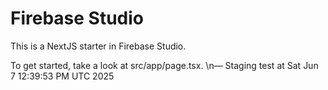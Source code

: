 # Firebase Studio

This is a NextJS starter in Firebase Studio.

To get started, take a look at src/app/page.tsx.
\n— Staging test at Sat Jun  7 12:39:53 PM UTC 2025
